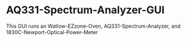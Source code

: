 # AQ331-Spectrum-Analyzer-GUI
This GUI runs an Watlow-EZzone-Oven, AQ331-Spectrum-Analyzer, and 1830C-Newport-Optical-Power-Meter
